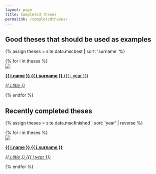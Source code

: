 ```yaml
---
layout: page
title: Completed theses
permalink: /completedtheses/
---
```


## Good theses that should be used as examples

{% assign theses = site.data.mscbest | sort: 'surname' %}
<div class="row">
{% for i in theses %}
  <div class="col s12 m4">
    <a href="{{ i.link }}">
    <div class="card">
      <div class="card-image">
        <img src="img/{{ i.image }}">
      </div>
      <div class="card-content">
        <p><b>{{ i.name }} {{ i.surname }}</b> ({{ i.year }})</p>
        <p><i>{{ i.title }}</i></p>
      </div>
    </div>
    </a>
  </div>
  {% endfor %}
  </div>


## Recently completed theses

{% assign theses = site.data.mscfinished | sort: 'year' | reverse %}
<div class="row">
{% for i in theses %}
  <div class="col s12 m4">
    <a href="{{ i.link }}">
    <div class="card">
      <div class="card-image">
        <img src="img/{{ i.image }}">
      </div>
      <div class="card-content">
        <p><b>{{ i.name }} {{ i.surname }}</b></p>
        <p><i>{{ i.title }} ({{ i.year }})</i></p>
      </div>
    </div>
    </a>
  </div>
  {% endfor %}
  </div>

  
